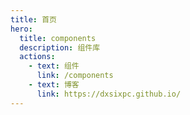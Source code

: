 ```yaml
---
title: 首页
hero:
  title: components
  description: 组件库
  actions:
    - text: 组件
      link: /components
    - text: 博客
      link: https://dxsixpc.github.io/
---
```

